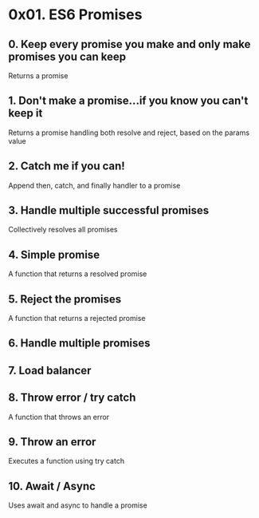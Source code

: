 # 0x01. ES6 Promises
## 0. Keep every promise you make and only make promises you can keep
Returns a promise 
## 1. Don't make a promise...if you know you can't keep it
Returns a promise handling both resolve and reject, based on the params value 
## 2. Catch me if you can!
Append then, catch, and finally handler to a promise  
## 3. Handle multiple successful promises
Collectively resolves all promises  
## 4. Simple promise
A function that returns a resolved promise  
## 5. Reject the promises
A function that returns a rejected promise   
## 6. Handle multiple promises
## 7. Load balancer
## 8. Throw error / try catch
A function that throws an error  
## 9. Throw an error
Executes a function using try catch 
## 10. Await / Async
Uses await and async to handle a promise   

